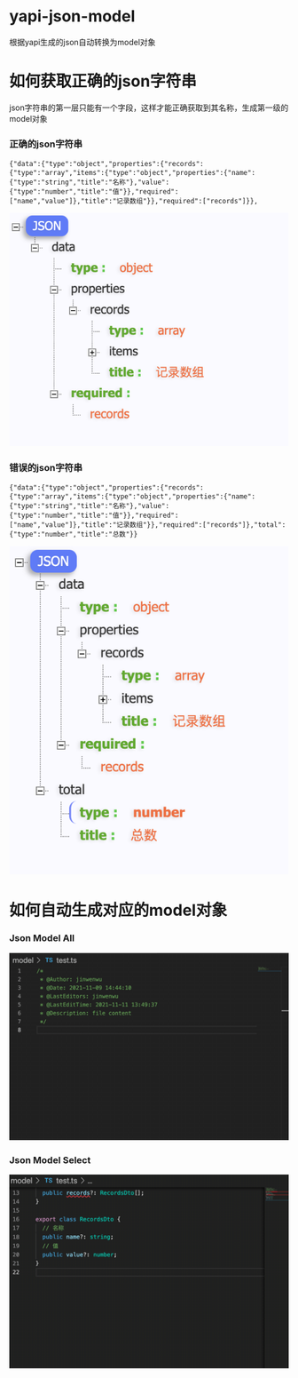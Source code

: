 # yapi-json-model
根据yapi生成的json自动转换为model对象

# 如何获取正确的json字符串
json字符串的第一层只能有一个字段，这样才能正确获取到其名称，生成第一级的model对象
### 正确的json字符串
```
{"data":{"type":"object","properties":{"records":{"type":"array","items":{"type":"object","properties":{"name":{"type":"string","title":"名称"},"value":{"type":"number","title":"值"}},"required":["name","value"]},"title":"记录数组"}},"required":["records"]}},
```
![](img_redme/right.png)
### 错误的json字符串
```
{"data":{"type":"object","properties":{"records":{"type":"array","items":{"type":"object","properties":{"name":{"type":"string","title":"名称"},"value":{"type":"number","title":"值"}},"required":["name","value"]},"title":"记录数组"}},"required":["records"]},"total":{"type":"number","title":"总数"}}
```
![](img_redme/error.png)

# 如何自动生成对应的model对象
### Json Model All
![](img_redme/jsonModelAll.gif)
### Json Model Select
![](img_redme/jsonModelSelect.gif)
